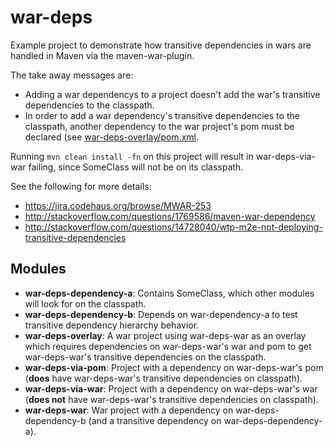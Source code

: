 # war-deps

Example project to demonstrate how transitive dependencies in wars are handled in Maven via the
maven-war-plugin.

The take away messages are:

* Adding a war dependencys to a project doesn't add the war's transitive dependencies to the classpath.
* In order to add a war dependency's transitive dependencies to the classpath, another dependency to the
  war project's pom must be declared (see [war-deps-overlay/pom.xml](war-deps-overlay/pom.xml).

Running `mvn clean install -fn` on this project will result in war-deps-via-war failing, since SomeClass will
not be on its classpath.

See the following for more details:

* https://jira.codehaus.org/browse/MWAR-253
* http://stackoverflow.com/questions/1769586/maven-war-dependency
* http://stackoverflow.com/questions/14728040/wtp-m2e-not-deploying-transitive-dependencies

## Modules

* **war-deps-dependency-a**: Contains SomeClass, which other modules will look for on the classpath.
* **war-deps-dependency-b**: Depends on war-dependency-a to test transitive dependency hierarchy behavior.
* **war-deps-overlay**: A war project using war-deps-war as an overlay which requires dependencies on war-deps-war's
   war and pom to get war-deps-war's transitive dependencies on the classpath.
* **war-deps-via-pom**: Project with a dependency on war-deps-war's pom (**does** have war-deps-war's transitive dependencies on classpath).
* **war-deps-via-war**: Project with a dependency on war-deps-war's war (**does not** have war-deps-war's transitive dependencies on classpath).
* **war-deps-war**: War project with a dependency on war-deps-dependency-b (and a transitive dependency on war-deps-dependency-a).
